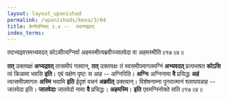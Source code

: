 ```yaml
---
layout: layout_upanishad
permalink: /upanishads/kena/3/04
title: केनोपनिषत् ३.४ --  तदभ्यद्रवत्
index_terms:
---
```


<div class="mulam" markdown="1">
तदभ्यद्रवत्तमभ्यवदत् कोऽसीत्यग्निर्वा  
अहमस्मीत्यब्रवीज्जातवेदा वा अहमस्मीति॥१७॥४॥
</div>


**तत्** उक्तयक्षं **अभ्यद्रवत्** तत्समीपं गतवान्, **तत्** उक्तयक्षः तं स्वसमीपमागतमग्निं **अभ्यवदत्** प्रत्यभाषत **कोऽसि** त्वं किन्नामा भवसि **इति**। एवं यक्षेण
पृष्टः स आह -- अग्निरिति।
**अग्निः** अग्निनामा **वै** प्रसिद्धः **अहं** त्वत्समीपमागतः
**अस्मि** भवामि **इति** ईदृशं वचनं **अब्रवीत्** उक्तवान्।
विशेषनाम्ना पुनरात्मानं श्लाघयन्नाह -- जातवेदा इति।
**जातवेदाः** जातवेदो नामा **वै** प्रसिद्धः।
**अहमस्मि**।
**इति** एवमग्निनोक्ते सति॥१७॥४॥

